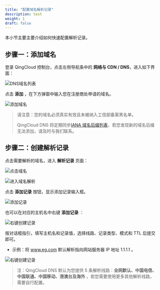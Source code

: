 ```yaml
---
title: "配置域名解析记录"
description: test
weight: 1
draft: false
---
```




本小节主要主要介绍如何快速配置解析记录。

## 步骤一：添加域名

登录 QingCloud 控制台，点击左侧导航条中的 **网络与 CDN / DNS**，进入如下界面：

![DNS域名列表](../_images/create_domain_1.png)

点击 **添加** ，在下方弹窗中输入您在注册商处申请的域名。

![添加域名](../_images/create_domain_2.png)

> 请注意：您的域名必须真实有效且未被纳入工信部备案黑名单。
>
> QingCloud DNS 将定期同步[IANA 域名后缀列表](https://www.iana.org/domains/root/db)，若您发现新的域名后缀无法添加，请及时与我们联系。

## 步骤二：创建解析记录

点击需要解析的域名，进入 **解析记录** 页面：

![点击域名](../_images/dns_parse_1.png)

![进入域名解析](../_images/dns_parse_2.png)

点击 **添加记录** 按钮，显示添加记录输入框。

![添加记录](../_images/dns_parse_3.png)

也可以在对应的主机名中右键 **添加记录** ：

![右键创建记录](../_images/right_menus_create.png)

按对话框指引，填写主机名和记录值，选择线路、记录类型、模式和 TTL 后提交即可。

* 示例：将 www.eg.com 默认解析指向网站服务器 IP 地址 1.1.1.1 。

![右键创建记录](../_images/dns_A.png)

> 注：QingCloud DNS 默认为您提供 5 条解析线路：**全网默认、中国电信、中国联通、中国移动、港澳台及海外** ，若您需要使用更多其他解析线路，需要自行配置。
